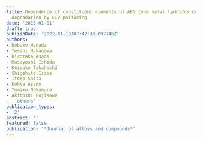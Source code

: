 ```yaml
---
title: Dependence of constituent elements of AB5 type metal hydrides on hydrogenation
  degradation by CO2 poisoning
date: '2015-01-01'
draft: true
publishDate: '2022-11-18T07:47:39.097746Z'
authors:
- Nobuko Hanada
- Tessui Nakagawa
- Hirotaka Asada
- Masayoshi Ishida
- Keisuke Takahashi
- Shigehito Isobe
- Itoko Saita
- Kohta Asano
- Yumiko Nakamura
- Akitoshi Fujisawa
- ' others'
publication_types:
- '2'
abstract: ''
featured: false
publication: '*Journal of alloys and compounds*'
---
```


